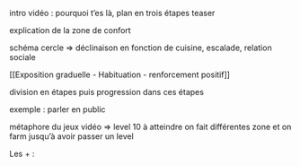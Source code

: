 intro vidéo : pourquoi t’es là, plan en trois étapes teaser

explication de la zone de confort

schéma cercle ⇒ déclinaison en fonction de cuisine, escalade, relation sociale

[[Exposition graduelle - Habituation - renforcement positif]]

division en étapes puis progression dans ces étapes

exemple : parler en public

métaphore du jeux vidéo ⇒ level 10 à atteindre on fait différentes zone et on farm jusqu’à avoir passer un level

Les + :